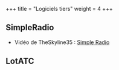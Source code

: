 +++
title = "Logiciels tiers"
weight = 4
+++

## SimpleRadio
- Vidéo de TheSkyline35 : [Simple Radio](https://www.youtube.com/watch?v=XRI36163nGE&list=PL7qGpvHaenM_E5lkKIEhzY7QAcpEjy2_H&index=3)

## LotATC


